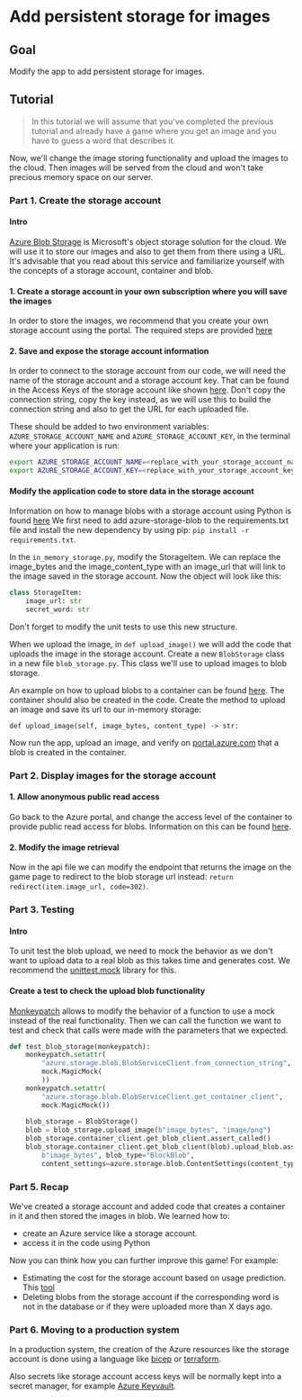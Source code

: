 # Add persistent storage for images

## Goal

Modify the app to add persistent storage for images.

## Tutorial

> In this tutorial we will assume that you've completed the previous tutorial and already have a game where you get an image and you have to guess a word that describes it.

Now, we'll change the image storing functionality and upload the images to the cloud.
Then images will be served from the cloud and won't take precious memory space on our server.

### Part 1. Create the storage account

#### Intro

[Azure Blob Storage](https://docs.microsoft.com/azure/storage/blobs/) is Microsoft's object storage solution for the cloud.
We will use it to store our images and also to get them from there using a URL. It's advisable that you read about this service and familiarize yourself with the concepts of a storage account, container and blob.

#### 1. Create a storage account in your own subscription where you will save the images

In order to store the images, we recommend that you create your own storage account using the portal.
The required steps are provided [here](https://docs.microsoft.com/azure/storage/common/storage-account-create?tabs=azure-portal)

#### 2. Save and expose the storage account information

In order to connect to the storage account from our code, we will need the name of the storage account and a storage account key.
That can be found in the Access Keys of the storage account like shown [here](https://docs.microsoft.com/azure/storage/blobs/storage-quickstart-blobs-python#copy-your-credentials-from-the-azure-portal).
Don't copy the connection string, copy the key instead, as we will use this to build the connection string and also to get the URL for each uploaded file.

These should be added to two environment variables: `AZURE_STORAGE_ACCOUNT_NAME` and `AZURE_STORAGE_ACCOUNT_KEY`, in the terminal where your application is run:

```sh
export AZURE_STORAGE_ACCOUNT_NAME=<replace_with_your_storage_account_name>
export AZURE_STORAGE_ACCOUNT_KEY=<replace_with_your_storage_account_key>
```

#### Modify the application code to store data in the storage account

Information on how to manage blobs with a storage account using Python is found [here](https://docs.microsoft.com/azure/storage/blobs/storage-quickstart-blobs-python)
We first need to add azure-storage-blob to the requirements.txt file and install the new dependency by using pip:
`pip install -r requirements.txt`.

In the `in_memory_storage.py`, modify the StorageItem.
We can replace the image_bytes and the image_content_type with an image_url that will link to the image saved in the storage account.
Now the object will look like this:

```python
class StorageItem:
    image_url: str
    secret_word: str
```

Don't forget to modify the unit tests to use this new structure.

When we upload the image, in `def upload_image()` we will add the code that uploads the image in the storage account.
Create a new `BlobStorage` class in a new file `blob_storage.py`. This class we'll use to upload images to blob storage.

An example on how to upload blobs to a container can be found [here](https://docs.microsoft.com/azure/storage/blobs/storage-quickstart-blobs-python?#upload-blobs-to-a-container).
The container should also be created in the code.
Create the method to upload an image and save its url to our in-memory storage:

`def upload_image(self, image_bytes, content_type) -> str:`

Now run the app, upload an image, and verify on [portal.azure.com](https://portal.azure.com) that a blob is created in the container.

### Part 2. Display images for the storage account

#### 1. Allow anonymous public read access

Go back to the Azure portal, and change the access level of the container to provide public read access for blobs.
Information on this can be found [here](https://docs.microsoft.com/en-us/azure/storage/blobs/anonymous-read-access-configure?tabs=portal#about-anonymous-public-read-access).

#### 2. Modify the image retrieval

Now in the api file we can modify the endpoint that returns the image on the game page 
to redirect to the blob storage url instead:
`return redirect(item.image_url, code=302)`.

### Part 3. Testing

#### Intro

To unit test the blob upload, we need to mock the behavior as we don't want to upload data to a real blob as this takes time and generates cost.
We recommend the [unittest.mock](https://docs.python.org/3/library/unittest.mock.html) library for this.

#### Create a test to check the upload blob functionality

[Monkeypatch](https://docs.pytest.org/en/7.1.x/how-to/monkeypatch.html) allows to modify the behavior of a function to use a mock instead of the real functionality.
Then we can call the function we want to test and check that calls were made with the parameters that we expected.

```python
def test_blob_storage(monkeypatch):
    monkeypatch.setattr(
        "azure.storage.blob.BlobServiceClient.from_connection_string", 
        mock.MagicMock(
        ))
    monkeypatch.setattr(
        "azure.storage.blob.BlobServiceClient.get_container_client",
        mock.MagicMock())
    
    blob_storage = BlobStorage()
    blob = blob_storage.upload_image(b"image_bytes", "image/png")
    blob_storage.container_client.get_blob_client.assert_called()
    blob_storage.container_client.get_blob_client(blob).upload_blob.assert_called_with(
        b"image_bytes", blob_type="BlockBlob", 
        content_settings=azure.storage.blob.ContentSettings(content_type="image/png"))
```

### Part 5. Recap

We've created a storage account and added code that creates a container in it and then  stored the images in blob.
We learned how to:

- create an Azure service like a storage account.
- access it in the code using Python

Now you can think how you can further improve this game! For example:

- Estimating the cost for the storage account based on usage prediction. This [tool](https://azure.microsoft.com/pricing/calculator/)
- Deleting blobs from the storage account if the corresponding word is not in the database or if they were uploaded more than X days ago.

### Part 6. Moving to a production system

In a production system, the creation of the Azure resources like the storage account is done using a language like
 [bicep](https://docs.microsoft.com/azure/azure-resource-manager/bicep) or [terraform](https://www.terraform.io/).

Also secrets like storage account access keys will be normally kept into a secret manager, for example
 [Azure Keyvault](https://azure.microsoft.com/services/key-vault/).
